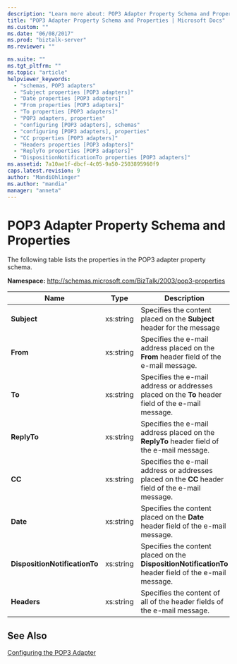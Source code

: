 ```yaml
---
description: "Learn more about: POP3 Adapter Property Schema and Properties"
title: "POP3 Adapter Property Schema and Properties | Microsoft Docs"
ms.custom: ""
ms.date: "06/08/2017"
ms.prod: "biztalk-server"
ms.reviewer: ""

ms.suite: ""
ms.tgt_pltfrm: ""
ms.topic: "article"
helpviewer_keywords: 
  - "schemas, POP3 adapters"
  - "Subject properties [POP3 adapters]"
  - "Date properties [POP3 adapters]"
  - "From properties [POP3 adapters]"
  - "To properties [POP3 adapters]"
  - "POP3 adapters, properties"
  - "configuring [POP3 adapters], schemas"
  - "configuring [POP3 adapters], properties"
  - "CC properties [POP3 adapters]"
  - "Headers properties [POP3 adapters]"
  - "ReplyTo properties [POP3 adapters]"
  - "DispositionNotificationTo properties [POP3 adapters]"
ms.assetid: 7a10ae1f-dbcf-4c05-9a50-2503895960f9
caps.latest.revision: 9
author: "MandiOhlinger"
ms.author: "mandia"
manager: "anneta"
---
```

# POP3 Adapter Property Schema and Properties
The following table lists the properties in the POP3 adapter property schema.  
  
 **Namespace:** http://schemas.microsoft.com/BizTalk/2003/pop3-properties  
  
|**Name**|**Type**|**Description**|  
|--------------|--------------|---------------------|  
|**Subject**|xs:string|Specifies the content placed on the **Subject** header for the message|  
|**From**|xs:string|Specifies the e-mail address placed on the **From** header field of the e-mail message.|  
|**To**|xs:string|Specifies the e-mail address or addresses placed on the **To** header field of the e-mail message.|  
|**ReplyTo**|xs:string|Specifies the e-mail address placed on the **ReplyTo** header field of the e-mail message.|  
|**CC**|xs:string|Specifies the e-mail address or addresses placed on the **CC** header field of the e-mail message.|  
|**Date**|xs:string|Specifies the content placed on the **Date** header field of the e-mail message.|  
|**DispositionNotificationTo**|xs:string|Specifies the content placed on the **DispositionNotificationTo** header field of the e-mail message.|  
|**Headers**|xs:string|Specifies the content of all of the header fields of the e-mail message.|  
  
## See Also  
 [Configuring the POP3 Adapter](../core/configuring-the-pop3-adapter.md)
